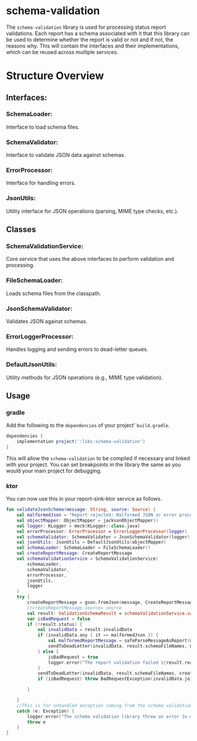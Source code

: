 # schema-validation
The `schema-validation` library is used for processing status report validations. Each report has a schema associated with it that this library can be used to determine whether the report is valid or not and if not, the reasons why. This will contain the interfaces and their implementations, which can be reused across multiple services.

# Structure Overview  

## Interfaces:

### SchemaLoader: 
Interface to load schema files.
### SchemaValidator: 
Interface to validate JSON data against schemas.
### ErrorProcessor: 
Interface for handling errors.
### JsonUtils: 
Utility interface for JSON operations (parsing, MIME type checks, etc.).

## Classes 
### SchemaValidationService: 
Core service that uses the above interfaces to perform validation and processing.
### FileSchemaLoader: 
Loads schema files from the classpath.
### JsonSchemaValidator: 
Validates JSON against schemas.
### ErrorLoggerProcessor: 
Handles logging and sending errors to dead-letter queues.
### DefaultJsonUtils: 
Utility methods for JSON operations (e.g., MIME type validation).
## Usage

### gradle
Add the following to the `dependencies` of your project' `build.gradle`.
```groovy
dependencies {
    implementation project(':libs:schema-validation')
}
```
This will allow the `schema-validation` to be compiled if necessary and linked with your project.  You can set breakpoints in the library the same as you would your main project for debugging.

### ktor
You can now use this in your report-sink-ktor service as follows.

```kotlin
fun validateJsonSchema(message: String, source: Source) {
    val malformedJson = "Report rejected: Malformed JSON or error processing the report"
    val objectMapper: ObjectMapper = jacksonObjectMapper()
    val logger: KLogger = mock(KLogger::class.java)
    val errorProcessor: ErrorProcessor = ErrorLoggerProcessor(logger)
    val schemaValidator: SchemaValidator = JsonSchemaValidator(logger)
    val jsonUtils: JsonUtils = DefaultJsonUtils(objectMapper)
    val schemaLoader: SchemaLoader = FileSchemaLoader()
    val createReportMessage: CreateReportMessage
    val schemaValidationService = SchemaValidationService(
        schemaLoader,
        schemaValidator,
        errorProcessor,
        jsonUtils,
        logger
    )
    try {
        createReportMessage = gson.fromJson(message, CreateReportMessage::class.java)
        //createReportMessage.source= source
        val result: ValidationSchemaResult = schemaValidationService.validateJsonSchema(message)
        var isBadRequest = false
        if (!result.status) {
            val invalidData = result.invalidData
            if (invalidData.any { it == malformedJson }) {
                val malformedReportMessage = safeParseMessageAsReport(message)
                sendToDeadLetter(invalidData, result.schemaFileNames, malformedReportMessage)
            } else {
                isBadRequest = true
                logger.error("The report validation failed ${result.reason}")
            }
            sendToDeadLetter(invalidData, result.schemaFileNames, createReportMessage)
            if (isBadRequest) throw BadRequestException(invalidData.joinToString(separator = ","))

        }

    }
    //This is for unhandled exception coming from the schema validation library
    catch (e: Exception) {
        logger.error("The schema validation library threw an error {e.message}")
        throw e
    }
} 
```